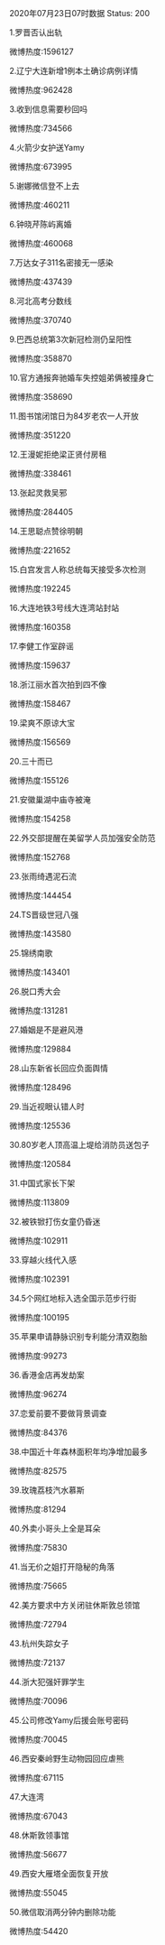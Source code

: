 2020年07月23日07时数据
Status: 200

1.罗晋否认出轨

微博热度:1596127

2.辽宁大连新增1例本土确诊病例详情

微博热度:962428

3.收到信息需要秒回吗

微博热度:734566

4.火箭少女护送Yamy

微博热度:673995

5.谢娜微信登不上去

微博热度:460211

6.钟晓芹陈屿离婚

微博热度:460068

7.万达女子311名密接无一感染

微博热度:437439

8.河北高考分数线

微博热度:370740

9.巴西总统第3次新冠检测仍呈阳性

微博热度:358870

10.官方通报奔驰婚车失控姐弟俩被撞身亡

微博热度:358690

11.图书馆闭馆日为84岁老农一人开放

微博热度:351220

12.王漫妮拒绝梁正贤付房租

微博热度:338461

13.张起灵救吴邪

微博热度:284405

14.王思聪点赞徐明朝

微博热度:221652

15.白宫发言人称总统每天接受多次检测

微博热度:192245

16.大连地铁3号线大连湾站封站

微博热度:160358

17.李健工作室辟谣

微博热度:159637

18.浙江丽水首次拍到四不像

微博热度:158467

19.梁爽不原谅大宝

微博热度:156569

20.三十而已

微博热度:155126

21.安徽巢湖中庙寺被淹

微博热度:154258

22.外交部提醒在美留学人员加强安全防范

微博热度:152768

23.张雨绮遇泥石流

微博热度:144454

24.TS晋级世冠八强

微博热度:143580

25.锦绣南歌

微博热度:143401

26.脱口秀大会

微博热度:131281

27.婚姻是不是避风港

微博热度:129884

28.山东新省长回应负面舆情

微博热度:128496

29.当近视眼认错人时

微博热度:125536

30.80岁老人顶高温上堤给消防员送包子

微博热度:120584

31.中国式家长下架

微博热度:113809

32.被铁锨打伤女童仍昏迷

微博热度:102911

33.穿越火线代入感

微博热度:102391

34.5个网红地标入选全国示范步行街

微博热度:100195

35.苹果申请静脉识别专利能分清双胞胎

微博热度:99273

36.香港金店再发劫案

微博热度:96274

37.恋爱前要不要做背景调查

微博热度:84376

38.中国近十年森林面积年均净增加最多

微博热度:82575

39.玫瑰荔枝汽水慕斯

微博热度:81294

40.外卖小哥头上全是耳朵

微博热度:75830

41.当无价之姐打开隐秘的角落

微博热度:75665

42.美方要求中方关闭驻休斯敦总领馆

微博热度:72794

43.杭州失踪女子

微博热度:72137

44.浙大犯强奸罪学生

微博热度:70096

45.公司修改Yamy后援会账号密码

微博热度:70045

46.西安秦岭野生动物园回应虐熊

微博热度:67115

47.大连湾

微博热度:67043

48.休斯敦领事馆

微博热度:56677

49.西安大雁塔全面恢复开放

微博热度:55045

50.微信取消两分钟内删除功能

微博热度:54420

